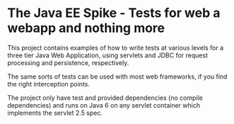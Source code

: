 The Java EE Spike - Tests for web a webapp and nothing more
===========================================================

This project contains examples of how to write tests at various
levels for a three tier Java Web Application, using servlets
and JDBC for request processing and persistence, respectively.

The same sorts of tests can be used with most web frameworks,
if you find the right interception points.

The project only have test and provided dependencies
(no compile dependencies) and runs on Java 6 on any
servlet container which implements the servlet 2.5 spec.

